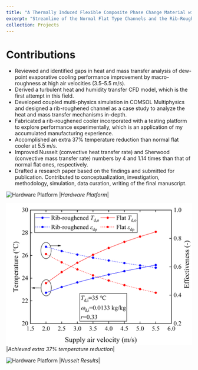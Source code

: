 ```yaml
---
title: "A Thermally Induced Flexible Composite Phase Change Material with Boron Nitride Nanosheets/carbon Nanotubes Modified Skeleton for Battery Thermal Management"
excerpt: "Streamline of the Normal Flat Type Channels and the Rib-Roughened Channels 1<br/><img src='/images/Figure24.png'>"
collection: Projects
---
```

Contributions
======
*	Reviewed and identified gaps in heat and mass transfer analysis of dew-point evaporative cooling performance improvement by macro-roughness at high air velocities (3.5–5.5 m/s).
*	Derived a turbulent heat and humidity transfer CFD model, which is the first attempt in this field.
*	Developed coupled multi-physics simulation in COMSOL Multiphysics and designed a rib-roughened channel as a case study to analyze the heat and mass transfer mechanisms in-depth.
*	Fabricated a rib-roughened cooler incorporated with a testing platform to explore performance experimentally, which is an application of my accumulated manufacturing experience.
*	Accomplished an extra 37% temperature reduction than normal flat cooler at 5.5 m/s.
*	Improved Nusselt (convective heat transfer rate) and Sherwood (convective mass transfer rate) numbers by 4 and 1.14 times than that of normal flat ones, respectively.
*	Drafted a research paper based on the findings and submitted for publication. Contributed to conceptualization, investigation, methodology, simulation, data curation, writing of the final manuscript.

![Hardware Platform](/images/platform.png)
|*Hardware Platform*|

![Hardware Platform](/images/temperature.png)
|*Achieved extra 37% temperature reduction*|

![Hardware Platform](/images/Nusselt.png)
|*Nusselt Results*|
